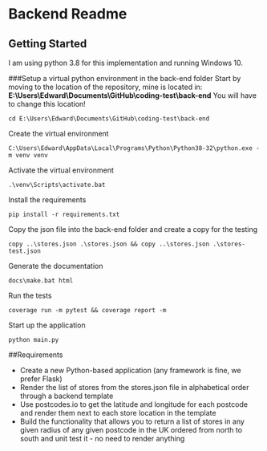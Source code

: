# Backend Readme
## Getting Started
I am using python 3.8 for this implementation and running Windows 10.

###Setup a virtual python environment in the back-end folder
Start by moving to the location of the repository, mine is located in: **E:\Users\Edward\Documents\GitHub\coding-test\back-end** You will have to change this location!
```
cd E:\Users\Edward\Documents\GitHub\coding-test\back-end
```
Create the virtual environment
```
C:\Users\Edward\AppData\Local\Programs\Python\Python38-32\python.exe -m venv venv
```
Activate the virtual environment
```
.\venv\Scripts\activate.bat
```
Install the requirements
```
pip install -r requirements.txt
```
Copy the json file into the back-end folder and create a copy for the testing
```
copy ..\stores.json .\stores.json && copy ..\stores.json .\stores-test.json
```
Generate the documentation
```
docs\make.bat html
```
Run the tests
```
coverage run -m pytest && coverage report -m
```
Start up the application
```
python main.py
```

##Requirements
- Create a new Python-based application (any framework is fine, we prefer Flask)
- Render the list of stores from the stores.json file in alphabetical order through a backend template
- Use postcodes.io to get the latitude and longitude for each postcode and render them next to each store location in the template
- Build the functionality that allows you to return a list of stores in any given radius of any given postcode in the UK ordered from north to south and unit test it - no need to render anything